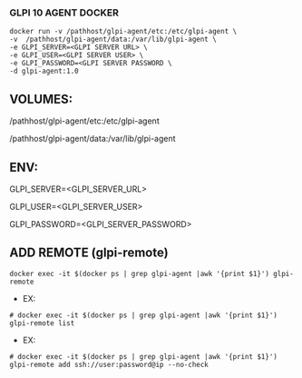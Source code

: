### GLPI 10 AGENT DOCKER


```
docker run -v /pathhost/glpi-agent/etc:/etc/glpi-agent \
-v  /pathhost/glpi-agent/data:/var/lib/glpi-agent \
-e GLPI_SERVER=<GLPI SERVER URL> \
-e GLPI_USER=<GLPI SERVER USER> \
-e GLPI_PASSWORD=<GLPI SERVER PASSWORD \
-d glpi-agent:1.0

```

## VOLUMES: 

/pathhost/glpi-agent/etc:/etc/glpi-agent 

/pathhost/glpi-agent/data:/var/lib/glpi-agent

## ENV:

GLPI_SERVER=<GLPI_SERVER_URL>

GLPI_USER=<GLPI_SERVER_USER>

GLPI_PASSWORD=<GLPI_SERVER_PASSWORD>

## ADD REMOTE (glpi-remote)

```
docker exec -it $(docker ps | grep glpi-agent |awk '{print $1}') glpi-remote
```

* EX:
```
# docker exec -it $(docker ps | grep glpi-agent |awk '{print $1}') glpi-remote list
```

* EX: 
```
# docker exec -it $(docker ps | grep glpi-agent |awk '{print $1}') glpi-remote add ssh://user:password@ip --no-check
```
